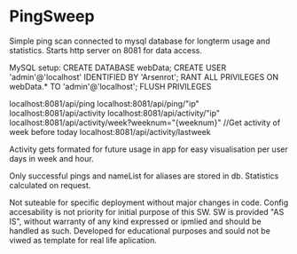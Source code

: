 # PingSweep
Simple ping scan connected to mysql database for longterm usage and statistics.
Starts http server on 8081 for data access.

MySQL setup:
CREATE DATABASE webData;
CREATE USER 'admin'@'localhost' IDENTIFIED BY 'Arsenrot';
RANT ALL PRIVILEGES ON webData.* TO 'admin'@'localhost';
FLUSH PRIVILEGES

localhost:8081/api/ping
localhost:8081/api/ping/"ip"
localhost:8081/api/activity
localhost:8081/api/activity/"ip"
localhost:8081/api/activity/week?weeknum="{weeknum}" //Get activity of week before today
localhost:8081/api/activity/lastweek

Activity gets formated for future usage in app for easy visualisation per user days in week and hour.

Only successful pings and nameList for aliases are stored in db. Statistics calculated on request.

Not suteable for specific deployment without major changes in code. Config accesability is not priority for initial purpose of this SW.
SW is provided "AS IS", without warranty of any kind expressed or ipmlied and should be handled as such. Developed for educational purposes and sould not be viwed as template for real life aplication.
